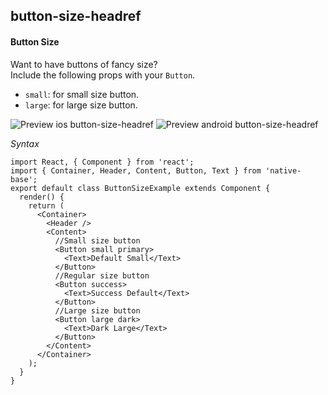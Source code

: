 ## button-size-headref
#### Button Size

Want to have buttons of fancy size?<br />
Include the following props with your <code>Button</code>.
* <code>small</code>: for small size button.
* <code>large</code>: for large size button.<br />

![Preview ios button-size-headref](https://github.com/GeekyAnts/NativeBase-KitchenSink/raw/v2.4.8/screenshots/ios/button-size.png)
![Preview android button-size-headref](https://github.com/GeekyAnts/NativeBase-KitchenSink/raw/v2.4.8/screenshots/android/button-size.png)

*Syntax*

<pre class="line-numbers"><code class="language-jsx">import React, { Component } from 'react';
import { Container, Header, Content, Button, Text } from 'native-base';
export default class ButtonSizeExample extends Component {
  render() {
    return (
      &lt;Container>
        &lt;Header />
        &lt;Content>
          //Small size button
          &lt;Button small primary>
            &lt;Text>Default Small&lt;/Text>
          &lt;/Button>
          //Regular size button
          &lt;Button success>
            &lt;Text>Success Default&lt;/Text>
          &lt;/Button>
          //Large size button
          &lt;Button large dark>
            &lt;Text>Dark Large&lt;/Text>
          &lt;/Button>
        &lt;/Content>
      &lt;/Container>
    );
  }
}</code></pre><br />
